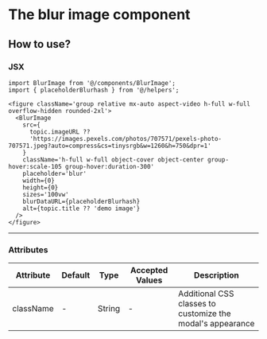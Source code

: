 # The blur image component

## How to use?

### JSX

```
import BlurImage from '@/components/BlurImage';
import { placeholderBlurhash } from '@/helpers';

<figure className='group relative mx-auto aspect-video h-full w-full overflow-hidden rounded-2xl'>
  <BlurImage
    src={
      topic.imageURL ??
      'https://images.pexels.com/photos/707571/pexels-photo-707571.jpeg?auto=compress&cs=tinysrgb&w=1260&h=750&dpr=1'
    }
    className='h-full w-full object-cover object-center group-hover:scale-105 group-hover:duration-300'
    placeholder='blur'
    width={0}
    height={0}
    sizes='100vw'
    blurDataURL={placeholderBlurhash}
    alt={topic.title ?? 'demo image'}
  />
</figure>
```

---

### Attributes

| Attribute | Default | Type   | Accepted Values | Description                                                |
| --------- | ------- | ------ | --------------- | ---------------------------------------------------------- |
| className | -       | String | -               | Additional CSS classes to customize the modal's appearance |
